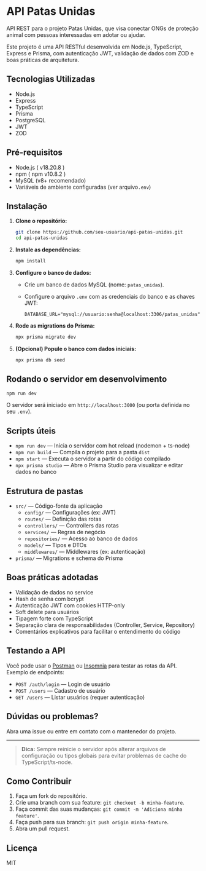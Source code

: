 
# API Patas Unidas

API REST para o projeto Patas Unidas, que visa conectar ONGs de proteção animal com pessoas interessadas em adotar ou ajudar.

Este projeto é uma API RESTful desenvolvida em Node.js, TypeScript, Express e Prisma, com autenticação JWT, validação de dados com ZOD e boas práticas de arquitetura.

## Tecnologias Utilizadas

- Node.js
- Express
- TypeScript
- Prisma
- PostgreSQL
- JWT
- ZOD

## Pré-requisitos

- Node.js ( v18.20.8 )
- npm ( npm v10.8.2 )
- MySQL (v8+ recomendado)
- Variáveis de ambiente configuradas (ver arquivo`.env`)

## Instalação

1. **Clone o repositório:**

   ```bash
   git clone https://github.com/seu-usuario/api-patas-unidas.git
   cd api-patas-unidas
   ```

2. **Instale as dependências:**

   ```bash
   npm install
   ```

3. **Configure o banco de dados:**

   - Crie um banco de dados MySQL (nome: `patas_unidas`).
   - Configure o arquivo `.env` com as credenciais do banco e as chaves JWT:

     ```
     DATABASE_URL="mysql://usuario:senha@localhost:3306/patas_unidas"
     ```

4. **Rode as migrations do Prisma:**

   ```bash
   npx prisma migrate dev
   ```

5. **(Opcional) Popule o banco com dados iniciais:**

   ```bash
   npx prisma db seed
   ```

## Rodando o servidor em desenvolvimento

```bash
npm run dev
```

O servidor será iniciado em `http://localhost:3000` (ou porta definida no seu `.env`).

## Scripts úteis

- `npm run dev` — Inicia o servidor com hot reload (nodemon + ts-node)
- `npm run build` — Compila o projeto para a pasta `dist`
- `npm start` — Executa o servidor a partir do código compilado
- `npx prisma studio` — Abre o Prisma Studio para visualizar e editar dados no banco

## Estrutura de pastas

- `src/` — Código-fonte da aplicação
  - `config/` — Configurações (ex: JWT)
  - `routes/` — Definição das rotas
  - `controllers/` — Controllers das rotas
  - `services/` — Regras de negócio
  - `repositories/` — Acesso ao banco de dados
  - `models/` — Tipos e DTOs
  - `middlewares/` — Middlewares (ex: autenticação)
- `prisma/` — Migrations e schema do Prisma

## Boas práticas adotadas

- Validação de dados no service
- Hash de senha com bcrypt
- Autenticação JWT com cookies HTTP-only
- Soft delete para usuários
- Tipagem forte com TypeScript
- Separação clara de responsabilidades (Controller, Service, Repository)
- Comentários explicativos para facilitar o entendimento do código

## Testando a API

Você pode usar o [Postman](https://www.postman.com/) ou [Insomnia](https://insomnia.rest/) para testar as rotas da API.
Exemplo de endpoints:

- `POST /auth/login` — Login de usuário
- `POST /users` — Cadastro de usuário
- `GET /users` — Listar usuários (requer autenticação)

## Dúvidas ou problemas?

Abra uma issue ou entre em contato com o mantenedor do projeto.

---

> **Dica:** Sempre reinicie o servidor após alterar arquivos de configuração ou tipos globais para evitar problemas de cache do TypeScript/ts-node.

## Como Contribuir

1. Faça um fork do repositório.
2. Crie uma branch com sua feature: `git checkout -b minha-feature`.
3. Faça commit das suas mudanças: `git commit -m 'Adiciona minha feature'`.
4. Faça push para sua branch: `git push origin minha-feature`.
5. Abra um pull request.

## Licença

MIT
